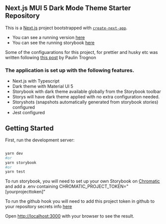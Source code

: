 
## Next.js MUI 5 Dark Mode Theme Starter Repository

This is a [Next.js](https://nextjs.org/) project bootstrapped with [`create-next-app`](https://github.com/vercel/next.js/tree/canary/packages/create-next-app).

- You can see a running version [here](https://next-mui-darkmode-starter.vercel.app/) 
- You can see the running storybook [here](https://61aca31959c236004a9851ba-emcwgcpgzl.chromatic.com/) 

Some of the configuarations for this project, for prettier and husky etc was written following [this post](https://paulintrognon.fr/blog/typescript-prettier-eslint-next-js) by Paulin Trognon

### The application is set up with the following features.

- Next.js with Typescript 
- Dark theme with Material UI 5
- Storybook with dark theme available globally from the Storybook toolbar
- Storys will have dark theme applied with no extra configuration needed.
- Storyshots (snapshots automatically generated from storybook stories) configured
- Jest configured

## Getting Started

First, run the development server:

```bash

yarn dev
#or
yarn storybook
#or
yarn test

```

To run storybook, you will need to set up your own Storybook on [Chromatic](https://www.chromatic.com/) and add a .env containing CHROMATIC_PROJECT_TOKEN="[yourprojecttoken]"

To run the github hook you will need to add this project token in github to your repository secrets info [here](https://www.chromatic.com/docs/ci)

Open [http://localhost:3000](http://localhost:3000) with your browser to see the result.

